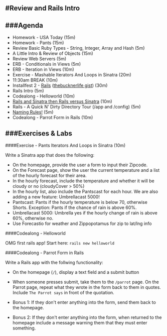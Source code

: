 #Review and Rails Intro
---

###Agenda
---

* Homework - USA Today (15m)
* Homework - Pants (15m)
* Review Basic Ruby Types - String, Integer, Array and Hash (5m)
* A Little Intro & Review of Objects (15m)
* Review Web Servers (5m)
* ERB - Conditionals in Views (5m)
* ERB - Iteration in Views (10m)
* Exercise - Mashable Iterators And Loops in Sinatra (20m)
* 11:30am BREAK (10m)
* Installfest 2 - [Rails](http://installrails.com/steps/install_rails) ([thebucknerlife gist](https://gist.github.com/thebucknerlife/7ce7614a40be6e05c720)) (30m)
* Rails Intro (5m)
* Codealong - Helloworld (10m)
* [Rails and Sinatra then Rails versus Sinatra](http://bewd.s3.amazonaws.com/bewd-dtla-01/rails-and-sinatra-requests.pdf) (10m)
* Rails - A Quick N' Dirty Directory Tour (/app and /config) (5m)
* [Naming Rules!](http://bewd.s3.amazonaws.com/bewd-dtla-01/rails-naming-conventions.jpg) (5m)
* Codealong - Parrot Form in Rails (10m)

###Exercises & Labs
---

####Exercise - Pants Iterators And Loops in Sinatra (10m)

Write a Sinatra app that does the following:

* On the homepage, provide the user a form to input their Zipcode.
* On the Forecast page, show the user the current temperature and a list of the hourly forecast for their area.
* In the hourly forecast, include the temperature and whether it will be cloudy or no (cloudyCover > 50%)
* In the hourly list, also include the Pantscast for each hour. We are also adding a new feature: Umbrellacast 5000!
* Pantscast: Pants if the hourly temperature is below 70, otherwise Shorts. Exception: Pants if the chance of rain is above 60%.
* Umbrellacast 5000: Umbrella yes if the hourly change of rain is above 60%, otherwise no.
* Use Forecastio for weather and Zippopotamus for zip to lat/lng info

####Codealong - Helloworld

OMG first rails app! Start here: `rails new helloworld`

####Codealong - Parrot Form in Rails

Write a Rails app with the follwing functionality:

* On the homepage (`/`), display a text field and a submit button
* When someone presses submit, take them to the `/parrot` page. On the Parrot page, repeat what they wrote in the form back to them in quotes. Include `The Parrot says` in front of the quotation.

* Bonus 1: If they don't enter anything into the form, send them back to the homepage.
* Bonus 2: If they don't enter anything into the form, when returned to the homepage include a message warning them that they must enter something.